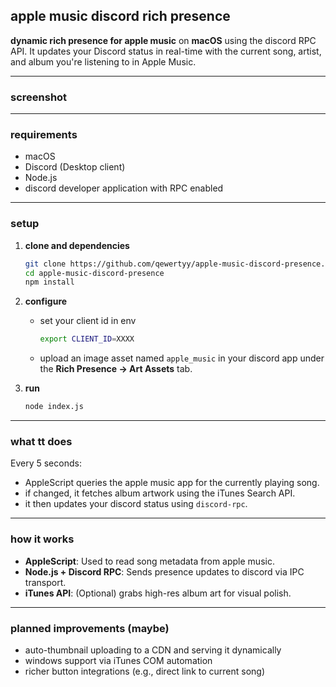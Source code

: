 ## apple music discord rich presence

**dynamic rich presence for apple music** on **macOS** using the discord RPC API.
It updates your Discord status in real-time with the current song, artist, and album you're listening to in Apple Music.

---

### screenshot

---

### requirements

- macOS
- Discord (Desktop client)
- Node.js
- discord developer application with RPC enabled

---

### setup

1. **clone and dependencies**

   ```bash
   git clone https://github.com/qewertyy/apple-music-discord-presence.git
   cd apple-music-discord-presence
   npm install
   ```

2. **configure**

   - set your client id in env
     ```bash
     export CLIENT_ID=XXXX
     ```
   - upload an image asset named `apple_music` in your discord app under the **Rich Presence → Art Assets** tab.

3. **run**

   ```bash
   node index.js
   ```

---

### what tt does

Every 5 seconds:

- AppleScript queries the apple music app for the currently playing song.
- if changed, it fetches album artwork using the iTunes Search API.
- it then updates your discord status using `discord-rpc`.

---

### how it works

- **AppleScript**: Used to read song metadata from apple music.
- **Node.js + Discord RPC**: Sends presence updates to discord via IPC transport.
- **iTunes API**: (Optional) grabs high-res album art for visual polish.

---

### planned improvements (maybe)

- auto-thumbnail uploading to a CDN and serving it dynamically
- windows support via iTunes COM automation
- richer button integrations (e.g., direct link to current song)
